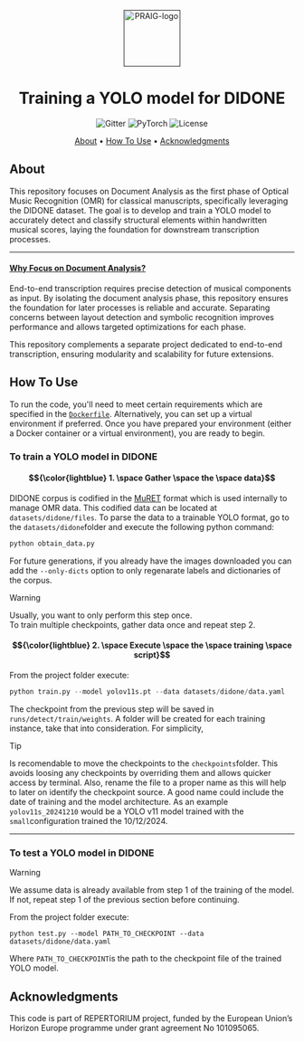 <p align="center">
  <a href=""><img src="https://i.imgur.com/Iu7CvC1.png" alt="PRAIG-logo" width="100"></a>
</p>

<h1 align="center">Training a YOLO model for DIDONE</h1>

<p align="center">
  <img src="https://img.shields.io/badge/python-3.10.0-orange" alt="Gitter">
  <img src="https://img.shields.io/badge/PyTorch-%23EE4C2C.svg?style=flat&logo=PyTorch&logoColor=white" alt="PyTorch">
  <img src="https://img.shields.io/static/v1?label=License&message=MIT&color=blue" alt="License">
</p>

<p align="center">
  <a href="#about">About</a> •
  <a href="#how-to-use">How To Use</a> •
  <a href="#acknowledgments">Acknowledgments</a>
</p>

## About

This repository focuses on Document Analysis as the first phase of Optical Music Recognition (OMR) for classical manuscripts, specifically leveraging the DIDONE dataset. The goal is to develop and train a YOLO model to accurately detect and classify structural elements within handwritten musical scores, laying the foundation for downstream transcription processes.

---

#### <ins>Why Focus on Document Analysis?</ins>

End-to-end transcription requires precise detection of musical components as input. By isolating the document analysis phase, this repository ensures the foundation for later processes is reliable and accurate. Separating concerns between layout detection and symbolic recognition improves performance and allows targeted optimizations for each phase.

This repository complements a separate project dedicated to end-to-end transcription, ensuring modularity and scalability for future extensions.

## How To Use

To run the code, you'll need to meet certain requirements which are specified in the [`Dockerfile`](Dockerfile). Alternatively, you can set up a virtual environment if preferred. Once you have prepared your environment (either a Docker container or a virtual environment), you are ready to begin. 

### To train a YOLO model in DIDONE

#### $${\color{lightblue} 1. \space Gather \space the \space data}$$
DIDONE corpus is codified in the [MuRET](https://muret.iuii.ua.es/) format which is used internally to manage OMR data. This codified data can be located at `datasets/didone/files`. To parse the data to a trainable YOLO format, go to the `datasets/didone`folder and execute the following python command:

```python
python obtain_data.py
```

For future generations, if you already have the images downloaded you can add the `--only-dicts` option to only regenarate labels and dictionaries of the corpus.

> [!WARNING]
> Usually, you want to only perform this step once. <br />
> To train multiple checkpoints, gather data once and repeat step 2.

#### $${\color{lightblue} 2. \space Execute \space the \space training \space script}$$

From the project folder execute:
```python
python train.py --model yolov11s.pt --data datasets/didone/data.yaml
```

The checkpoint from the previous step will be saved in `runs/detect/train/weights`. A folder will be created for each training instance, take that into consideration. For simplicity, 

> [!TIP]
> Is recomendable to move the checkpoints to the `checkpoints`folder. This avoids loosing any checkpoints by overriding them and allows quicker access by terminal. Also, rename the file to a proper name as this will help to later on identify the checkpoint source. A good name could include the date of training and the model architecture. As an example `yolov11s_20241210` would be a YOLO v11 model trained with the `small`configuration trained the 10/12/2024.

---

### To test a YOLO model in DIDONE

> [!WARNING]
> We assume data is already available from step 1 of the training of the model. If not, repeat step 1 of the previous section before continuing.

From the project folder execute:
```shell
python test.py --model PATH_TO_CHECKPOINT --data datasets/didone/data.yaml
```

Where `PATH_TO_CHECKPOINT`is the path to the checkpoint file of the trained YOLO model.

## Acknowledgments

This code is part of REPERTORIUM project, funded by the European Union’s Horizon Europe programme under grant agreement No 101095065.

